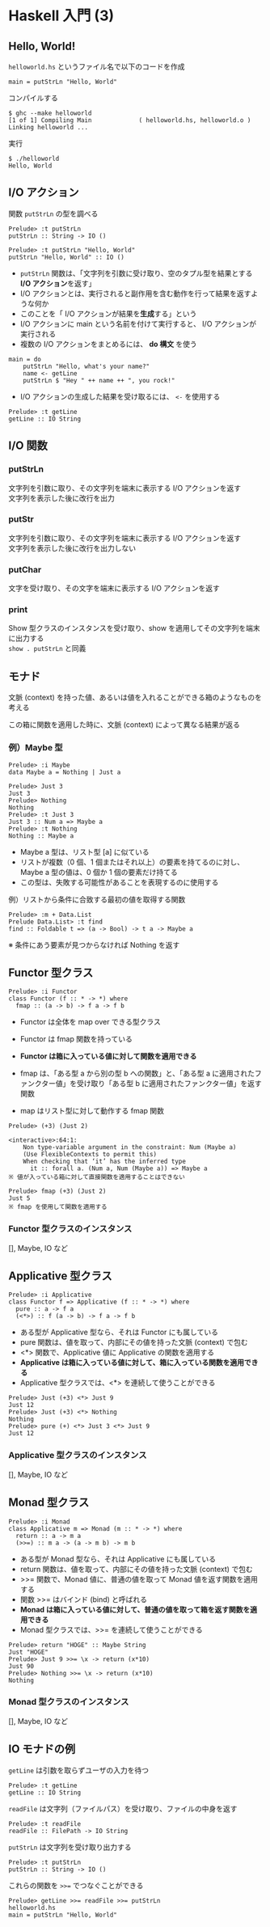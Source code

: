 # Haskell 入門 (3)

## Hello, World!

`helloworld.hs` というファイル名で以下のコードを作成
```
main = putStrLn "Hello, World"
```

コンパイルする
```
$ ghc --make helloworld
[1 of 1] Compiling Main             ( helloworld.hs, helloworld.o )
Linking helloworld ...
```

実行
```
$ ./helloworld
Hello, World
```

## I/O アクション

関数 `putStrLn` の型を調べる
```
Prelude> :t putStrLn
putStrLn :: String -> IO ()

Prelude> :t putStrLn "Hello, World"
putStrLn "Hello, World" :: IO ()
```

* `putStrLn` 関数は、「文字列を引数に受け取り、空のタプル型を結果とする **I/O アクション**を返す」
* I/O アクションとは、実行されると副作用を含む動作を行って結果を返すような何か
* このことを「 I/O アクションが結果を**生成**する」という
* I/O アクションに main という名前を付けて実行すると、 I/O アクションが実行される
* 複数の I/O アクションをまとめるには、 **do 構文** を使う
```
main = do
    putStrLn "Hello, what's your name?"
    name <- getLine
    putStrLn $ "Hey " ++ name ++ ", you rock!"
```

* I/O アクションの生成した結果を受け取るには、 `<-` を使用する
```
Prelude> :t getLine
getLine :: IO String
```


## I/O 関数

### putStrLn
文字列を引数に取り、その文字列を端末に表示する I/O アクションを返す<br>
文字列を表示した後に改行を出力

### putStr
文字列を引数に取り、その文字列を端末に表示する I/O アクションを返す<br>
文字列を表示した後に改行を出力しない

### putChar
文字を受け取り、その文字を端末に表示する I/O アクションを返す

### print
Show 型クラスのインスタンスを受け取り、show を適用してその文字列を端末に出力する<br>
`show . putStrLn` と同義


## モナド

文脈 (context) を持った値、あるいは値を入れることができる箱のようなものを考える

この箱に関数を適用した時に、文脈 (context) によって異なる結果が返る

### 例）Maybe 型
```
Prelude> :i Maybe
data Maybe a = Nothing | Just a
```

```
Prelude> Just 3
Just 3
Prelude> Nothing
Nothing
Prelude> :t Just 3
Just 3 :: Num a => Maybe a
Prelude> :t Nothing
Nothing :: Maybe a
```

* Maybe a 型は、リスト型 [a] に似ている
* リストが複数（0 個、1 個またはそれ以上）の要素を持てるのに対し、Maybe a 型の値は、0 個か 1 個の要素だけ持てる
* この型は、失敗する可能性があることを表現するのに使用する

例）リストから条件に合致する最初の値を取得する関数
```
Prelude> :m + Data.List
Prelude Data.List> :t find
find :: Foldable t => (a -> Bool) -> t a -> Maybe a
```
※ 条件にあう要素が見つからなければ Nothing を返す


## Functor 型クラス
```
Prelude> :i Functor
class Functor (f :: * -> *) where
  fmap :: (a -> b) -> f a -> f b
```

* Functor は全体を map over できる型クラス
* Functor は fmap 関数を持っている
* **Functor は箱に入っている値に対して関数を適用できる**

* fmap は、「ある型 a から別の型 b への関数」と、「ある型 a に適用されたファンクター値」を受け取り「ある型 b に適用されたファンクター値」を返す関数
* map はリスト型に対して動作する fmap 関数

```
Prelude> (+3) (Just 2)

<interactive>:64:1:
    Non type-variable argument in the constraint: Num (Maybe a)
    (Use FlexibleContexts to permit this)
    When checking that ‘it’ has the inferred type
      it :: forall a. (Num a, Num (Maybe a)) => Maybe a
※ 値が入っている箱に対して直接関数を適用することはできない

Prelude> fmap (+3) (Just 2)
Just 5
※ fmap を使用して関数を適用する
```

### Functor 型クラスのインスタンス
[], Maybe, IO など

## Applicative 型クラス
```
Prelude> :i Applicative
class Functor f => Applicative (f :: * -> *) where
  pure :: a -> f a
  (<*>) :: f (a -> b) -> f a -> f b
```

* ある型が Applicative 型なら、それは Functor にも属している
* pure 関数は、値を取って、内部にその値を持った文脈 (context) で包む
* <*> 関数で、Applicative 値に Applicative の関数を適用する
* **Applicative は箱に入っている値に対して、箱に入っている関数を適用できる**
* Applicative 型クラスでは、<*> を連続して使うことができる

```
Prelude> Just (+3) <*> Just 9
Just 12
Prelude> Just (+3) <*> Nothing
Nothing
Prelude> pure (+) <*> Just 3 <*> Just 9
Just 12
```

### Applicative 型クラスのインスタンス
[], Maybe, IO など

## Monad 型クラス
```
Prelude> :i Monad
class Applicative m => Monad (m :: * -> *) where
  return :: a -> m a
  (>>=) :: m a -> (a -> m b) -> m b
```

* ある型が Monad 型なら、それは Applicative にも属している
* return 関数は、値を取って、内部にその値を持った文脈 (context) で包む
* \>>= 関数で、Monad 値に、普通の値を取って Monad 値を返す関数を適用する
* 関数 \>>= はバインド (bind) と呼ばれる
* **Monad は箱に入っている値に対して、普通の値を取って箱を返す関数を適用できる**
* Monad 型クラスでは、\>>= を連続して使うことができる

```
Prelude> return "HOGE" :: Maybe String
Just "HOGE"
Prelude> Just 9 >>= \x -> return (x*10)
Just 90
Prelude> Nothing >>= \x -> return (x*10)
Nothing
```

### Monad 型クラスのインスタンス
[], Maybe, IO など

## IO モナドの例
`getLine` は引数を取らずユーザの入力を待つ
```
Prelude> :t getLine
getLine :: IO String
```

`readFile` は文字列（ファイルパス）を受け取り、ファイルの中身を返す
```
Prelude> :t readFile
readFile :: FilePath -> IO String
```

`putStrLn` は文字列を受け取り出力する
```
Prelude> :t putStrLn
putStrLn :: String -> IO ()
```

これらの関数を `>>=` でつなぐことができる
```
Prelude> getLine >>= readFile >>= putStrLn
helloworld.hs
main = putStrLn "Hello, World"
```

